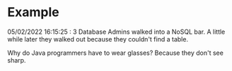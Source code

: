 # Example

<!-- replace-with-date starts -->
05/02/2022 16:15:25 : 3 Database Admins walked into a NoSQL bar. A little while later they walked out because they couldn't find a table.
<!-- replace-with-date ends -->

<!-- replace-with-joke starts -->
Why do Java programmers have to wear glasses? Because they don't see sharp.
<!-- replace-with-joke ends -->
